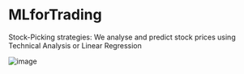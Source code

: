 # MLforTrading
Stock-Picking strategies:
We analyse and predict stock prices using Technical Analysis or Linear Regression

![image](https://user-images.githubusercontent.com/37692936/56749767-47d01100-677a-11e9-9245-647863ad3394.png)
